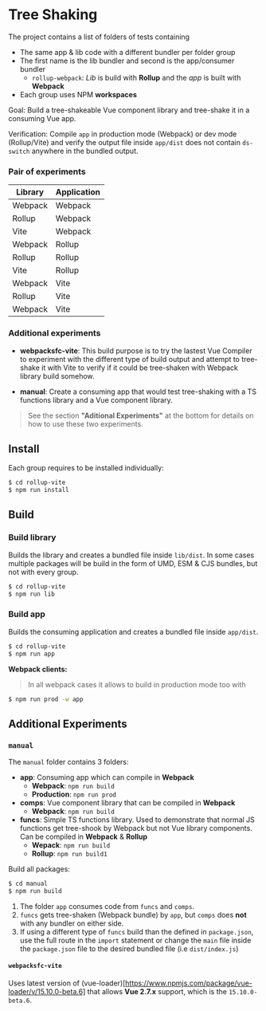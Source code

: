 # Tree Shaking

The project contains a list of folders of tests containing

* The same app & lib code with a different bundler per folder group
* The first name is the lib bundler and second is the app/consumer bundler
  * `rollup-webpack`: *Lib* is build with **Rollup** and the *app* is built with **Webpack**
* Each group uses NPM **workspaces**

Goal: Build a tree-shakeable Vue component library and tree-shake it in a consuming Vue app.

Verification: Compile `app` in production mode (Webpack) or dev mode (Rollup/Vite) and verify the output file inside `app/dist` does not contain `ds-switch` anywhere in the bundled output. 

### Pair of experiments

| Library                    | Application | 
|----------------------------|-------------|
| Webpack                    | Webpack     |
| Rollup                     | Webpack     |
| Vite                       | Webpack     | 
| Webpack                    | Rollup      |
| Rollup                     | Rollup      |
| Vite                       | Rollup      |
| Webpack                    | Vite        |
| Rollup                     | Vite        |
| Webpack                    | Vite        |

### Additional experiments

* **webpacksfc-vite**: This build purpose is to try the lastest Vue Compiler to experiment with the different type of build output and attempt to tree-shake it with Vite to verify if it could be tree-shaken with Webpack library build somehow. 

* **manual**: Create a consuming app that would test tree-shaking with a TS functions library and a Vue component library.

> See the section **"Aditional Experiments"** at the bottom for details on how to use these two experiments.

## Install
Each group requires to be installed individually:

```bash
$ cd rollup-vite
$ npm run install
```

## Build

### Build library

Builds the library and creates a bundled file inside `lib/dist`. In some cases multiple packages will be build in the form of UMD, ESM & CJS bundles, but not with every group.

```bash
$ cd rollup-vite
$ npm run lib
```

### Build app

Builds the consuming application and creates a bundled file inside `app/dist`.
 
```bash
$ cd rollup-vite
$ npm run app
```

**Webpack clients:**
> In all webpack cases it allows to build in production mode too with

```bash
$ npm run prod -w app
```

## Additional Experiments

### `manual`

The `manual` folder contains 3 folders:

* **app**: Consuming app which can compile in **Webpack**
  * **Webpack**: `npm run build`
  * **Production**: `npm run prod`
* **comps**: Vue component library that can be compiled in **Webpack**
  * **Webpack**: `npm run build`
* **funcs**: Simple TS functions library. Used to demonstrate that normal JS functions get tree-shook by Webpack but not Vue library components. Can be compiled in **Webpack** & **Rollup**
  * **Wepack**: `npm run build`
  * **Rollup**: `npm run build1`

Build all packages:

```bash
$ cd manual
$ npm run build
```

1. The folder `app` consumes code from `funcs` and `comps`.
2. `funcs` gets tree-shaken (Webpack bundle) by `app`, but `comps` does **not** with any bundler on either side.
3. If using a different type of `funcs` build than the defined in `package.json`, use the full route in the `import` statement or change the `main` file inside the `package.json` file to the desired bundled file (i.e `dist/index.js`)

#### `webpacksfc-vite`

Uses latest version of (vue-loader)[https://www.npmjs.com/package/vue-loader/v/15.10.0-beta.6] that allows **Vue 2.7.x** support, which is the `15.10.0-beta.6`.

